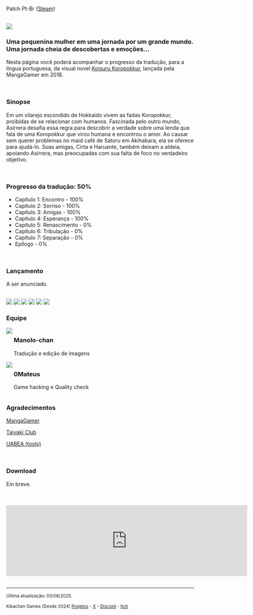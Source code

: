<p>Patch Pt-Br (<a href="https://store.steampowered.com/app/915560/Koropokkur_in_Love_A_Little_Fairys_Tale" target="_blank">Steam</a>)</p>
<br/>
<img src="https://kikachangames.github.io/koropokkur/img/cover1.png">
<br/>

<h3>Uma pequenina mulher em uma jornada por um grande mundo.<br/>
Uma jornada cheia de descobertas e emoções...</h3>
<p>Nesta página você poderá acompanhar o progresso da tradução, para a língua portuguesa, da visual novel <a href="https://vndb.org/v21433" target="_blank"> Koisuru Koropokkur</a>, lançada pela MangaGamer em 2018.</p>
<br/>

<h3>Sinopse</h3>
<p>Em um vilarejo escondido de Hokkaido vivem as fadas Koropokkur, proibidas de se relacionar com humanos. Fascinada pelo outro mundo, Asirrera desafia essa regra para descobrir a verdade sobre uma lenda que fala de uma Koropokkur que virou humana e encontrou o amor. Ao causar sem querer problemas no maid café de Satoru em Akihabara, ela se oferece para ajudá-lo. Suas amigas, Cirta e Haruante, também deixam a aldeia, apoiando Asirrera, mas preocupadas com sua falta de foco no verdadeiro objetivo.</p>
<br/>

<h3>Progresso da tradução: 50%</h3>

<ul>
    <li>Capítulo 1: Encontro - 100%</li>
    <li>Capítulo 2: Sorriso - 100%</li>
    <li>Capítulo 3: Amigas - 100%</li>
    <li>Capítulo 4: Esperança - 100%</li>
    <li>Capítulo 5: Renascimento - 0%</li>
    <li>Capítulo 6: Tribulação - 0%</li>
    <li>Capítulo 7: Separação - 0%</li>
    <li>Epílogo - 0%</li>
</ul>
<br/>
<h3>Lançamento</h3>
<p>A ser anunciado.</p>
<br/>

<img src="https://kikachangames.github.io/koropokkur/img/mainmenu.png">
<img src="https://kikachangames.github.io/koropokkur/img/01.png">
<img src="https://kikachangames.github.io/koropokkur/img/02.png">
<img src="https://kikachangames.github.io/koropokkur/img/03.png">
<img src="https://kikachangames.github.io/koropokkur/img/04.png">
<img src="https://kikachangames.github.io/koropokkur/img/05.png">
<br/>

<h3>Equipe</h3>
<div>
<div style="display:inline-block;vertical-align:top;">
<img src="https://kikachangames.github.io/air/manolo.png">
</div>
<div style="display:inline-block;">
<h3>Manolo-chan</h3>
  <p>Tradução e edição de imagens</p>
</div>
  <br/>

<div style="display:inline-block;vertical-align:top;">
<img src="https://kikachangames.github.io/higanbana2/0mateus.png">
</div>
<div style="display:inline-block;">
  <h3>0Mateus</h3>
    <p>Game hacking e Quality check</p>
</div>
<br/>


<h3>Agradecimentos</h3>
<p><a href="https://www.mangagamer.org/koropokkur/" target="_blank">MangaGamer</a></p>
<p><a href="https://taiyakiclub.wordpress.com/" target="_blank">Taiyaki Club</a></p>
<p><a href="https://github.com/nesrak1/UABEA/" target="_blank">UABEA (tools)</a></p>

<br/>

<h3>Download</h3>

<p>Em breve.</p>
<br/>
<br/>
<iframe src="https://store.steampowered.com/widget/915560/?t=A%20fada%20Asirrera%20quebra%20as%20regras%20do%20vilarejo%20Koropokkur%20para%20explorar%20o%20mundo%20humano.%20Ap%C3%B3s%20causar%20confus%C3%A3o%20num%20maid%20caf%C3%A9%20em%20Akihabara%2C%20ela%20se%20oferece%20para%20ajudar.%20Suas%20amigas%20Cirta%20e%20Haruante%20deixam%20a%20aldeia%20para%20apoi%C3%A1-la%2C%20mas%20se%20preocupam%20com%20sua%20falta%20de%20foco%20no%20verdadeiro%20motivo%20da%20jornada.%0A%0A" frameborder="0" width="646" height="190"></iframe>
<br/>
<br/>

<hr>
<p><small>Última atualização: 03/08/2025.</small></p>
<p><small>Kikachan Games (Desde 2024) <a href="https://kikachangames.github.io/projetos/">Projetos</a> - <a href="https://twitter.com/kikachangames/" target="_blank">X</a> - <a href="https://discord.gg/jsm8yKtu2E" target="_blank">Discord</a> - <a href="https://kikachan-games.itch.io/" target="_blank">Itch</a></small></p>

